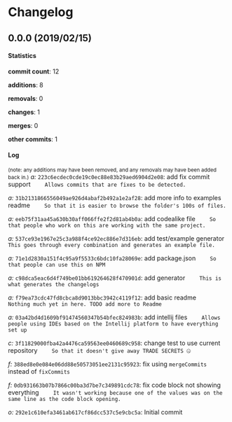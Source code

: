 # Changelog
## 0.0.0 (2019/02/15)
#### Statistics
**commit count**: 12

**additions**: 8

**removals**: 0

**changes**: 1

**merges**: 0

**other commits**: 1

#### Log
<small>(note: any additions may have been removed, and any removals may have been added back in.)</small>
*a:* `223c6ecdec0cde19c0ec88e83b29aed6904d2e08`: add fix commit support
`    Allows commits that are fixes to be detected.`

*a:* `31b2131866556049ae926d4abaf2b492a1e2af28`: add more info to examples readme
`    So that it is easier to browse the folder's 100s of files.`

*a:* `eeb75f31aa45a630b30aff066ffe2f2d81ab4b0a`: add codealike file
`    So that people who work on this are working with the same project.`

*a:* `537ce93e1967e25c3a988f4ce92ec886e7d316eb`: add test/example generator
`    This goes through every combination and generates an example file.`

*a:* `71e1d2830a151f4c95a9f5533c6bdc10fa28069e`: add package.json
`    So that people can use this on NPM`

*a:* `c98dca5eac6d4f749be01bb619264628f470901d`: add generator
`    This is what generates the changelogs`

*a:* `f79ea73cdc47fd8cbca8d9013bbc3942c4119f12`: add basic readme
`    Nothing much yet in here. TODO add more to Readme`

*a:* `03a42bd4d1609bf91474560347b54bfec824983b`: add intellij files
`    Allows people using IDEs based on the Intellij platform to have everything set up`

*c:* `3f11829000fba42a4476ca59563ee0460689c958`: change test to use current repository
`    So that it doesn't give away TRADE SECRETS 🤐`

*f:* `388ed8e0e084e06dd88e50573051ee2131c95923`: fix using `mergeCommits` instead of `fixCommits`

*f:* `0db931663b07b7866c00ba3d7be7c349891cdc78`: fix code block not showing everything
`    It wasn't working because one of the values was on the same line as the code block opening.`

*o:* `292e1c610efa3461ab617cf86dcc537c5e9cbc5a`: Initial commit

